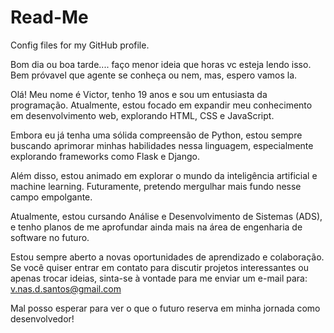 # Read-Me
 Config files for my GitHub profile.

Bom dia ou boa tarde.... faço menor ideia que horas vc esteja lendo isso. Bem próvavel que agente se conheça ou nem, mas, espero vamos la.

Olá! Meu nome é Victor, tenho 19 anos e sou um entusiasta da programação. Atualmente, estou focado em expandir meu conhecimento em desenvolvimento web, explorando HTML, CSS e JavaScript.

Embora eu já tenha uma sólida compreensão de Python, estou sempre buscando aprimorar minhas habilidades nessa linguagem, especialmente explorando frameworks como Flask e Django.

Além disso, estou animado em explorar o mundo da inteligência artificial e machine learning. Futuramente, pretendo mergulhar mais fundo nesse campo empolgante.

Atualmente, estou cursando Análise e Desenvolvimento de Sistemas (ADS), e tenho planos de me aprofundar ainda mais na área de engenharia de software no futuro.

Estou sempre aberto a novas oportunidades de aprendizado e colaboração. Se você quiser entrar em contato para discutir projetos interessantes ou apenas trocar ideias, sinta-se à vontade para me enviar um e-mail para: v.nas.d.santos@gmail.com

Mal posso esperar para ver o que o futuro reserva em minha jornada como desenvolvedor!
